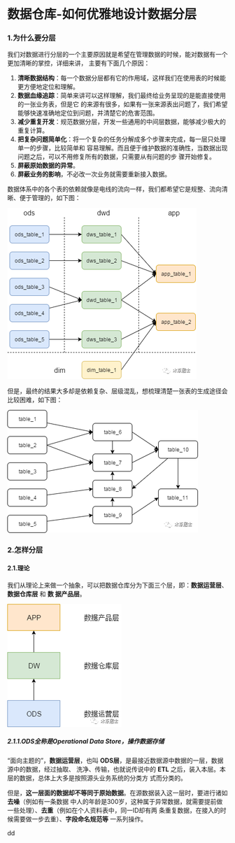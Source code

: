 数据仓库-如何优雅地设计数据分层
================================================================================
### 1.为什么要分层
我们对数据进行分层的一个主要原因就是希望在管理数据的时候，能对数据有一个更加清晰的掌控，详细来讲，
主要有下面几个原因：
1. **清晰数据结构**：每一个数据分层都有它的作用域，这样我们在使用表的时候能更方便地定位和理解。
2. **数据血缘追踪**：简单来讲可以这样理解，我们最终给业务呈现的是能直接使用的一张业务表，但是它
的来源有很多，如果有一张来源表出问题了，我们希望能够快速准确地定位到问题，并清楚它的危害范围。
3. **减少重复开发**：规范数据分层，开发一些通用的中间层数据，能够减少极大的重复计算。
4. **把复杂问题简单化**：将一个复杂的任务分解成多个步骤来完成，每一层只处理单一的步骤，比较简单和
容易理解。而且便于维护数据的准确性，当数据出现问题之后，可以不用修复所有的数据，只需要从有问题的步
骤开始修复。
5. **屏蔽原始数据的异常**。
6. **屏蔽业务的影响**，不必改一次业务就需要重新接入数据。

数据体系中的各个表的依赖就像是电线的流向一样，我们都希望它是规整、流向清晰、便于管理的，如下图：

![数据分层1](img/1.png)

但是，最终的结果大多却是依赖复杂、层级混乱，想梳理清楚一张表的生成途径会比较困难，如下图：

![数据分层2](img/2.png)

### 2.怎样分层

#### 2.1.理论
我们从理论上来做一个抽象，可以把数据仓库分为下面三个层，即：**数据运营层**、**数据仓库层** 和 **数
据产品层**。

![数据分层3](img/3.png)

##### 2.1.1.ODS全称是Operational Data Store，操作数据存储
“面向主题的”，**数据运营层**，也叫 **ODS层**，是最接近数据源中数据的一层，数据源中的数据，经过抽取、
洗净、传输，也就说传说中的 **ETL** 之后，装入本层。本层的数据，总体上大多是按照源头业务系统的分类方
式而分类的。

但是，**这一层面的数据却不等同于原始数据**。在源数据装入这一层时，要进行诸如 **去噪**（例如有一条数据
中人的年龄是300岁，这种属于异常数据，就需要提前做一些处理）、**去重**（例如在个人资料表中，同一ID却有两
条重复数据，在接入的时候需要做一步去重）、**字段命名规范等** 一系列操作。



































dd
